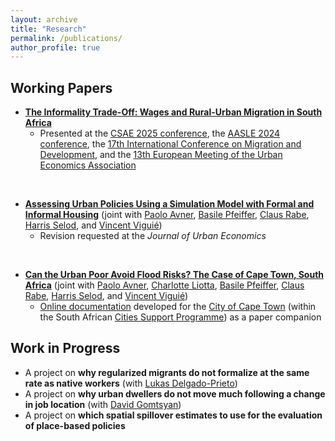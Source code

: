 ```yaml
---
layout: archive
title: "Research"
permalink: /publications/
author_profile: true
---
```


## Working Papers

- [**The Informality Trade-Off: Wages and Rural-Urban Migration in South Africa**](https://tlmonnier.github.io/files/Monnier_InformalMigration.pdf)
	- Presented at the [CSAE 2025 conference](https://www.csae.ox.ac.uk/csae-conference-2025), the [AASLE 2024 conference](https://www.aasle.org/bangkok-conference-info), the [17th International Conference on Migration and Development](https://www.bolognaconventionbureau.it/en/events/17th-international-conference-on-migrati/), and the [13th European Meeting of the Urban Economics Association](https://urbaneconomics.org/meetings/emuea2024/)

<br>

- [**Assessing Urban Policies Using a Simulation Model with Formal and Informal Housing**](https://tlmonnier.github.io/files/Monnier_InformalHousing.pdf) (joint with [Paolo Avner](https://blogs.worldbank.org/team/paolo-avner), [Basile Pfeiffer](https://www.linkedin.com/in/basile-pfeiffer-3a630986?originalSubdomain=fr), [Claus Rabe](https://www.linkedin.com/in/claus-rabe-ba099119/?originalSubdomain=za), [Harris Selod](https://sites.google.com/site/hselod/), and [Vincent Viguié](https://www.vincentviguie.com/))
	- Revision requested at the *Journal of Urban Economics*

<br>

- [**Can the Urban Poor Avoid Flood Risks? The Case of Cape Town, South Africa**](https://tlmonnier.github.io/files/Monnier_InformalFloods.pdf) (joint with [Paolo Avner](https://blogs.worldbank.org/team/paolo-avner), [Charlotte Liotta](https://www.centre-cired.fr/charlotte-liotta/), [Basile Pfeiffer](https://www.linkedin.com/in/basile-pfeiffer-3a630986?originalSubdomain=fr), [Claus Rabe](https://www.linkedin.com/in/claus-rabe-ba099119/?originalSubdomain=za), [Harris Selod](https://sites.google.com/site/hselod/), and [Vincent Viguié](https://www.vincentviguie.com/)) 
	- [Online documentation](https://cired.github.io/cape_town_NEDUM_Python/) developed for the [City of Cape Town](https://www.capetown.gov.za/) (within the South African [Cities Support Programme](https://csp.treasury.gov.za/)) as a paper companion


## Work in Progress

- A project on **why regularized migrants do not formalize at the same rate as native workers** (with [Lukas Delgado-Prieto](https://ludelgad.github.io/))
- A project on **why urban dwellers do not move much following a change in job location** (with [David Gomtsyan](https://dgomtsyan.weebly.com/))
- A project on **which spatial spillover estimates to use for the evaluation of place-based policies**
